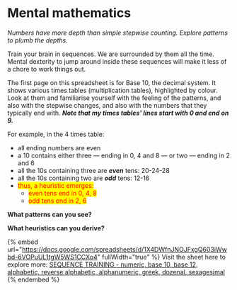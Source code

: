 # Mental mathematics

_Numbers have more depth than simple stepwise counting. Explore patterns to plumb the depths._

Train your brain in sequences. We are surrounded by them all the time. Mental dexterity to jump around inside these sequences will make it less of a chore to work things out.

The first page on this spreadsheet is for Base 10, the decimal system. It shows various times tables (multiplication tables), highlighted by colour. Look at them and familiarise yourself with the feeling of the patterns, and also with the stepwise changes, and also with the numbers that they typically end with. _**Note that my times tables' lines start with 0 and end on 9.**_&#x20;

For example, in the 4 times table:

* all ending numbers are even
* a 10 contains either three — ending in 0, 4 and 8 — or two — ending in 2 and 6&#x20;
* all the 10s containing three are _**even**_ tens: 20-24-28&#x20;
* all the 10s containing two are _**odd**_ tens: 12-16
* <mark style="color:red;">thus, a heuristic emerges:</mark>&#x20;
  * <mark style="color:red;">even tens end in 0, 4, 8</mark>
  * <mark style="color:red;">odd tens end in 2, 6</mark>

**What patterns can you see?**

**What heuristics can you derive?**

{% embed url="https://docs.google.com/spreadsheets/d/1X4DWfnJNOJFxgQ603iWwbd-6VOPuUL1tgW5WS1CCXo4" fullWidth="true" %}
Visit the sheet here to explore more: [SEQUENCE TRAINING - numeric, base 10, base 12, alphabetic, reverse alphabetic, alphanumeric, greek, dozenal, sexagesimal](https://docs.google.com/spreadsheets/d/1X4DWfnJNOJFxgQ603iWwbd-6VOPuUL1tgW5WS1CCXo4/)&#x20;
{% endembed %}



